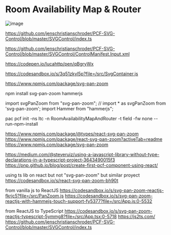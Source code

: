 # Room Availability Map & Router
![image](https://github.com/lucahttp/RoomAvailabilityMapAndRouter/assets/32082555/6e250e96-7ce2-49da-b7ff-e51c22e15bda)



https://github.com/jenschristianschroder/PCF-SVG-Control/blob/master/SVGControl/index.ts

https://github.com/jenschristianschroder/PCF-SVG-Control/blob/master/SVGControl/ControlManifest.Input.xml

https://codepen.io/lucahttp/pen/qBgryWx

https://codesandbox.io/s/3q51zkyl5p?file=/src/SvgContainer.js

https://www.npmjs.com/package/svg-pan-zoom

npm install svg-pan-zoom hammerjs

import svgPanZoom from "svg-pan-zoom"; // import * as svgPanZoom from 'svg-pan-zoom';​
import Hammer from "hammerjs";


pac pcf init -ns ltc -n RoomAvailabilityMapAndRouter -t field -fw none --run-npm-install






https://www.npmjs.com/package/@types/react-svg-pan-zoom
https://www.npmjs.com/package/react-svg-pan-zoom?activeTab=readme
https://www.npmjs.com/package/svg-pan-zoom


https://medium.com/@steveruiz/using-a-javascript-library-without-type-declarations-in-a-typescript-project-3643490015f3
https://pnp.github.io/blog/post/create-first-pcf-component-using-react/


using ts lib on react but not "svg-pan-zoom" but similar proyect
https://codesandbox.io/s/react-svg-pan-zoom-bh90t



from vanilla js to ReactJS
https://codesandbox.io/s/svg-pan-zoom-reactjs-fkrjc5?file=/src/PanZoom.js
https://codesandbox.io/s/svg-pan-zoom-reactjs-with-hammejs-touch-support-fy5377?file=/src/App.js:0-5532

from ReactJS to TypeScript
https://codesandbox.io/s/svg-pan-zoom-reactjs-typescript-5ymmg8?file=/src/App.tsx:0-5718
https://js2ts.com/
https://github.com/jenschristianschroder/PCF-SVG-Control/blob/master/SVGControl/index.ts
